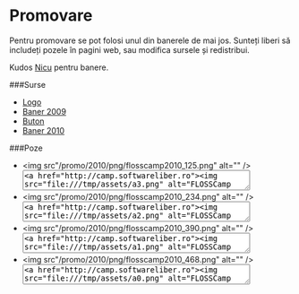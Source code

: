 Promovare
=========

Pentru promovare se pot folosi unul din banerele de mai jos.
Sunteți liberi să includeți pozele în pagini web, sau modifica sursele și redistribui.

Kudos [Nicu](http://nicubunu.blogspot.com/) pentru banere.

###Surse

* [Logo](/promo/logo/flosscamp.svg)
* [Baner 2009](/promo/banner/flosscamp_banner.svg)
* [Buton](/promo/logo/flosscamp_button.svg)
* [Baner 2010](/promo/logo/flosscamp_banner.svg)

###Poze

* <img src"/promo/2010/png/flosscamp2010_125.png" alt="" />
  <textarea style="width: 400px; height: 30px;"><a href="http://camp.softwareliber.ro"><img src="/promo/2010/png/flosscamp2010_125.png" alt="FLOSSCamp 2010"/></textarea>
* <img src"/promo/2010/png/flosscamp2010_234.png" alt="" />
  <textarea style="width: 400px; height: 30px;"><a href="http://camp.softwareliber.ro"><img src="/promo/2010/png/flosscamp2010_234.png" alt="FLOSSCamp 2010"/></textarea>
* <img src"/promo/2010/png/flosscamp2010_390.png" alt="" />
  <textarea style="width: 400px; height: 30px;"><a href="http://camp.softwareliber.ro"><img src="/promo/2010/png/flosscamp2010_390.png" alt="FLOSSCamp 2010"/></textarea>
* <img src"/promo/2010/png/flosscamp2010_468.png" alt="" />
  <textarea style="width: 400px; height: 30px;"><a href="http://camp.softwareliber.ro"><img src="/promo/2010/png/flosscamp2010_468.png" alt="FLOSSCamp 2010"/></textarea>
